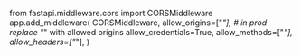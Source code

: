  from fastapi.middleware.cors import CORSMiddleware
app.add_middleware(
    CORSMiddleware,
    allow_origins=["*"],        # in prod replace "*" with allowed origins
    allow_credentials=True,
    allow_methods=["*"],
    allow_headers=["*"],
)
